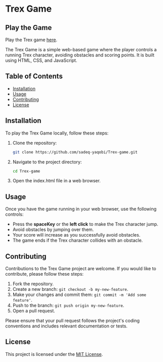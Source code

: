 # Trex Game

## Play the Game

Play the Trex game [here](https://sadeq-yaqobi.github.io/Trex-game/).


The Trex Game is a simple web-based game where the player controls a running Trex character, avoiding obstacles and scoring points. It is built using HTML, CSS, and JavaScript.

## Table of Contents

- [Installation](#installation)
- [Usage](#usage)
- [Contributing](#contributing)
- [License](#license)

## Installation

To play the Trex Game locally, follow these steps:

1. Clone the repository:

   ```bash
   git clone https://github.com/sadeq-yaqobi/Trex-game.git
2. Navigate to the project directory:

    ```bash
    cd Trex-game
3. Open the index.html file in a web browser.


## Usage
Once you have the game running in your web browser, use the following controls:

- Press the **spaceKey** or the **left click** to make the Trex character jump.
- Avoid obstacles by jumping over them.
- Your score will increase as you successfully avoid obstacles.
- The game ends if the Trex character collides with an obstacle.




## Contributing
Contributions to the Trex Game project are welcome. If you would like to contribute, please follow these steps:

1. Fork the repository.
2. Create a new branch: `git checkout -b my-new-feature`.
3. Make your changes and commit them: `git commit -m 'Add some feature'`.
4. Push to the branch: `git push origin my-new-feature`.
5. Open a pull request.

Please ensure that your pull request follows the project's coding conventions and includes relevant documentation or tests.

## License
This project is licensed under the [MIT License](https://opensource.org/licenses/MIT).
